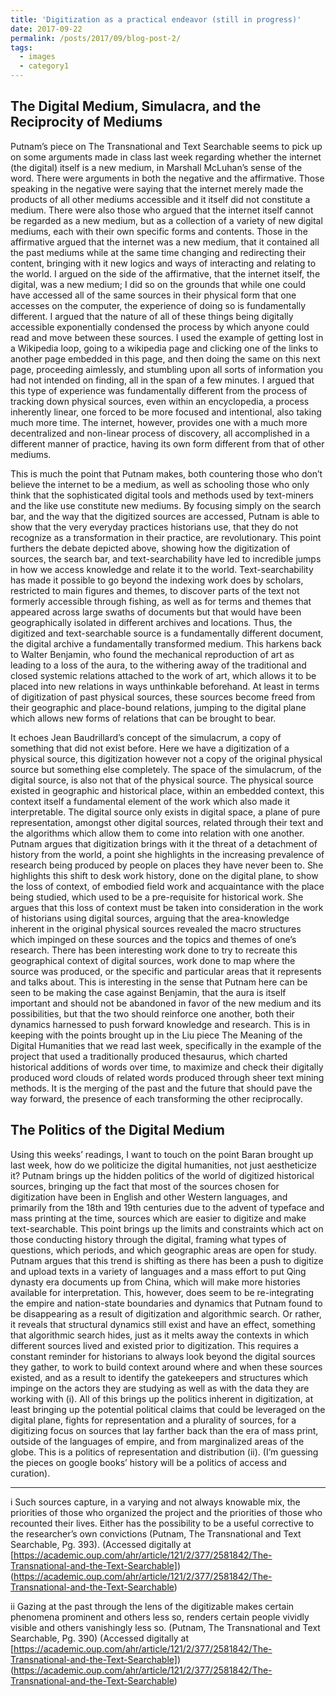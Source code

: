 ```yaml
---
title: 'Digitization as a practical endeavor (still in progress)'
date: 2017-09-22
permalink: /posts/2017/09/blog-post-2/
tags:
  - images
  - category1
---
```

The Digital Medium, Simulacra, and the Reciprocity of Mediums
--------------------------------------------------------------

Putnam’s piece on The Transnational and Text Searchable seems to pick up on some arguments made in class last week regarding whether the internet (the digital) itself is a new medium, in Marshall McLuhan’s sense of the word. There were arguments in both the negative and the affirmative. Those speaking in the negative were saying that the internet merely made the products of all other mediums accessible and it itself did not constitute a medium. There were also those who argued that the internet itself cannot be regarded as a new medium, but as a collection of a variety of new digital mediums, each with their own specific forms and contents. Those in the affirmative argued that the internet was a new medium, that it contained all the past mediums while at the same time changing and redirecting their content, bringing with it new logics and ways of interacting and relating to the world. I argued on the side of the affirmative, that the internet itself, the digital, was a new medium; I did so on the grounds that while one could have accessed all of the same sources in their physical form that one accesses on the computer, the experience of doing so is fundamentally different. I argued that the nature of all of these things being digitally accessible exponentially condensed the process by which anyone could read and move between these sources. I used the example of getting lost in a Wikipedia loop, going to a wikipedia page and clicking one of the links to another page embedded in this page, and then doing the same on this next page, proceeding aimlessly, and stumbling upon all sorts of information you had not intended on finding, all in the span of a few minutes. I argued that this type of experience was fundamentally different from the process of tracking down physical sources, even within an encyclopedia, a process inherently linear, one forced to be more focused and intentional, also taking much more time. The internet, however, provides one with a much more decentralized and non-linear process of discovery, all accomplished in a different manner of practice, having its own form different from that of other mediums.

This is much the point that Putnam makes, both countering those who don’t believe the internet to be a medium, as well as schooling those who only think that the sophisticated digital tools and methods used by text-miners and the like use constitute new mediums. By focusing simply on the search bar, and the way that the digitized sources are accessed, Putnam is able to show that the very everyday practices historians use, that they do not recognize as a transformation in their practice, are revolutionary. This point furthers the debate depicted above, showing how the digitization of sources, the search bar, and text-searchability have led to incredible jumps in how we access knowledge and relate it to the world. Text-searchability has made it possible to go beyond the indexing work does by scholars, restricted to main figures and themes, to discover parts of the text not formerly accessible through fishing, as well as for terms and themes that appeared across large swaths of documents but that would have been geographically isolated in different archives and locations. Thus, the digitized and text-searchable source is a fundamentally different document, the digital archive a fundamentally transformed medium. This harkens back to Walter Benjamin, who found the mechanical reproduction of art as leading to a loss of the aura, to the withering away of the traditional and closed systemic relations attached to the work of art, which allows it to be placed into new relations in ways unthinkable beforehand. At least in terms of digitization of past physical sources, these sources become freed from their geographic and place-bound relations, jumping to the digital plane which allows new forms of relations that can be brought to bear.

It echoes Jean Baudrillard’s concept of the simulacrum, a copy of something that did not exist before. Here we have a digitization of a physical source, this digitization however not a copy of the original physical source but something else completely. The space of the simulacrum, of the digital source, is also not that of the physical source. The physical source existed in geographic and historical place, within an embedded context, this context itself a fundamental element of the work which also made it interpretable. The digital source only exists in digital space, a plane of pure representation, amongst other digital sources, related through their text and the algorithms which allow them to come into relation with one another. Putnam argues that digitization brings with it the threat of a detachment of history from the world, a point she highlights in the increasing prevalence of research being produced by people on places they have never been to. She highlights this shift to desk work history, done on the digital plane, to show the loss of context, of embodied field work and acquaintance with the place being studied, which used to be a pre-requisite for historical work. She argues that this loss of context must be taken into consideration in the work of historians using digital sources, arguing that the area-knowledge inherent in the original physical sources revealed the macro structures which impinged on these sources and the topics and themes of one’s research. There has been interesting work done to try to recreate this geographical context of digital sources, work done to map where the source was produced, or the specific and particular areas that it represents and talks about. This is interesting in the sense that Putnam here can be seen to be making the case against Benjamin, that the aura is itself important and should not be abandoned in favor of the new medium and its possibilities, but that the two should reinforce one another, both their dynamics harnessed to push forward knowledge and research. This is in keeping with the points brought up in the Liu piece The Meaning of the Digital Humanities that we read last week, specifically in the example of the project that used a traditionally produced thesaurus, which charted historical additions of words over time, to maximize and check their digitally produced word clouds of related words produced through sheer text mining methods. It is the merging of the past and the future that should pave the way forward, the presence of each transforming the other reciprocally.  

The Politics of the Digital Medium
-----------------------------------
Using this weeks’ readings, I want to touch on the point Baran brought up last week, how do we politicize the digital humanities, not just aestheticize it? Putnam brings up the hidden politics of the world of digitized historical sources, bringing up the fact that most of the sources chosen for digitization have been in English and other Western languages, and primarily from the 18th and 19th centuries due to the advent of typeface and mass printing at the time, sources which are easier to digitize and make text-searchable. This point brings up the limits and constraints which act on those conducting history through the digital, framing what types of questions, which periods, and which geographic areas are open for study. Putnam argues that this trend is shifting as there has been a push to digitize and upload texts in a variety of languages and a mass effort to put Qing dynasty era documents up from China, which will make more histories available for interpretation. This, however, does seem to be re-integrating the empire and nation-state boundaries and dynamics that Putnam found to be disappearing as a result of digitization and algorithmic search. Or rather, it reveals that structural dynamics still exist and have an effect, something that algorithmic search hides, just as it melts away the contexts in which different sources lived and existed prior to digitization. This requires a constant reminder for historians to always look beyond the digital sources they gather, to work to build context around where and when these sources existed, and as a result to identify the gatekeepers and structures which impinge on the actors they are studying as well as with the data they are working with (i). All of this brings up the politics inherent in digitization, at least bringing up the potential political claims that could be leveraged on the digital plane, fights for representation and a plurality of sources, for a digitizing focus on sources that lay farther back than the era of mass print, outside of the languages of empire, and from marginalized areas of the globe. This is a politics of representation and distribution (ii). (I’m guessing the pieces on google books’ history will be a politics of access and curation).   

--------------------------
i Such sources capture, in a varying and not always knowable mix, the priorities of those who organized the project and the priorities of those who recounted their lives. Either has the possibility to be a useful corrective to the researcher’s own convictions (Putnam, The Transnational and Text Searchable, Pg. 393). (Accessed digitally at [https://academic.oup.com/ahr/article/121/2/377/2581842/The-Transnational-and-the-Text-Searchable]) (https://academic.oup.com/ahr/article/121/2/377/2581842/The-Transnational-and-the-Text-Searchable) 

ii Gazing at the past through the lens of the digitizable makes certain phenomena prominent and others less so, renders certain people vividly visible and others vanishingly less so. (Putnam, The Transnational and Text Searchable, Pg. 390)  (Accessed digitally at [https://academic.oup.com/ahr/article/121/2/377/2581842/The-Transnational-and-the-Text-Searchable]) (https://academic.oup.com/ahr/article/121/2/377/2581842/The-Transnational-and-the-Text-Searchable) 

